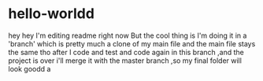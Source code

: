 # hello-worldd
hey hey
I'm editing readme right now 
But the cool thing is I'm doing it in a 'branch'
which is pretty much a clone of my main file
and the main file stays the same
tho after I code and test and code again in this branch ,and the project is over 
i'll merge it with the master branch ,so my final folder will look goodd
a
